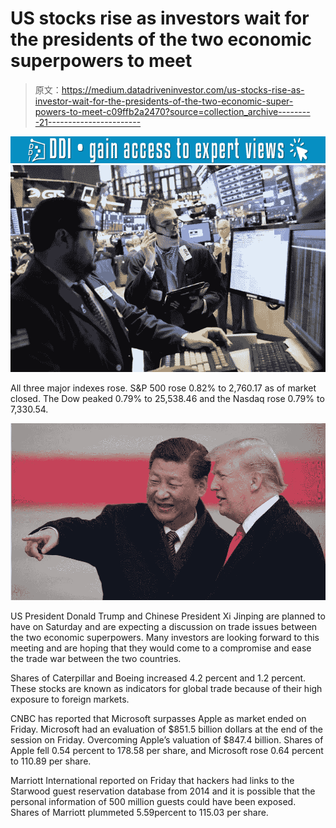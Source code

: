 # US stocks rise as investors wait for the presidents of the two economic superpowers to meet

> 原文：<https://medium.datadriveninvestor.com/us-stocks-rise-as-investor-wait-for-the-presidents-of-the-two-economic-super-powers-to-meet-c09ffb2a2470?source=collection_archive---------21----------------------->

[![](img/ad4e9d389b6da47fad4f4def1d203bd1.png)](http://www.track.datadriveninvestor.com/1126A)![](img/2e4a4d5a94472291056c2103467d90b5.png)

All three major indexes rose. S&P 500 rose 0.82% to 2,760.17 as of market closed. The Dow peaked 0.79% to 25,538.46 and the Nasdaq rose 0.79% to 7,330.54.

![](img/9dd13d3d91a824c0c1a3460a1b703f6a.png)

US President Donald Trump and Chinese President Xi Jinping are planned to have on Saturday and are expecting a discussion on trade issues between the two economic superpowers. Many investors are looking forward to this meeting and are hoping that they would come to a compromise and ease the trade war between the two countries.

Shares of Caterpillar and Boeing increased 4.2 percent and 1.2 percent. These stocks are known as indicators for global trade because of their high exposure to foreign markets.

CNBC has reported that Microsoft surpasses Apple as market ended on Friday. Microsoft had an evaluation of $851.5 billion dollars at the end of the session on Friday. Overcoming Apple’s valuation of $847.4 billion. Shares of Apple fell 0.54 percent to 178.58 per share, and Microsoft rose 0.64 percent to 110.89 per share.

Marriott International reported on Friday that hackers had links to the Starwood guest reservation database from 2014 and it is possible that the personal information of 500 million guests could have been exposed. Shares of Marriott plummeted 5.59percent to 115.03 per share.
